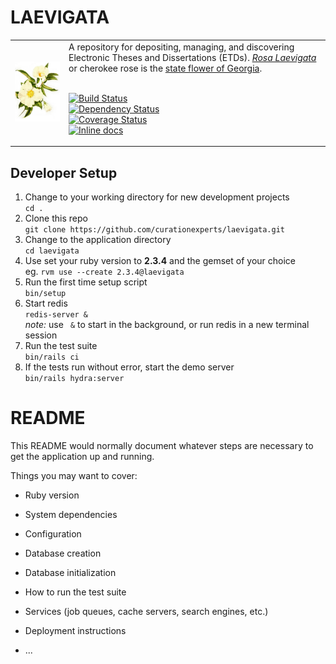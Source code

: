# LAEVIGATA

<table width="100%">
<tr><td>
<img alt="Rosa Laevigata image" src="app/assets/images/RosaLaevigata.jpg">
</td><td>
A repository for depositing, managing, and discovering 
Electronic Theses and Dissertations (ETDs). 
<a href="https://en.wikipedia.org/wiki/Rosa_laevigata"><em>Rosa Laevigata</em></a>
or cherokee rose is the <a href="https://georgia.gov/georgia-facts-and-symbols">state flower of Georgia</a>.
<br/><br/>

[![Build Status](https://travis-ci.org/curationexperts/laevigata.svg?branch=master)](https://travis-ci.org/curationexperts/laevigata)      
[![Dependency Status](https://gemnasium.com/badges/github.com/curationexperts/laevigata.svg)](https://gemnasium.com/github.com/curationexperts/laevigata)     
[![Coverage Status](https://coveralls.io/repos/github/curationexperts/laevigata/badge.svg?branch=master)](https://coveralls.io/github/curationexperts/laevigata?branch=master)    
[![Inline docs](http://inch-ci.org/github/curationexperts/laevigata.svg?branch=master)](http://inch-ci.org/github/curationexperts/laevigata)    

</td></tr>
</table>

## Developer Setup

1) Change to your working directory for new development projects   
    `cd .`
1) Clone this repo   
    `git clone https://github.com/curationexperts/laevigata.git`
1) Change to the application directory  
    `cd laevigata`
1) Use set your ruby version to **2.3.4** and the gemset of your choice  
    eg. `rvm use --create 2.3.4@laevigata`
1) Run the first time setup script  
    `bin/setup`
1) Start redis  
    `redis-server &`  
    *note:* use ` &` to start in the background, or run redis in a new terminal session  
1) Run the test suite  
    `bin/rails ci`
1) If the tests run without error, start the demo server  
    `bin/rails hydra:server`


# README

This README would normally document whatever steps are necessary to get the
application up and running.

Things you may want to cover:

* Ruby version

* System dependencies

* Configuration

* Database creation

* Database initialization

* How to run the test suite

* Services (job queues, cache servers, search engines, etc.)

* Deployment instructions

* ...